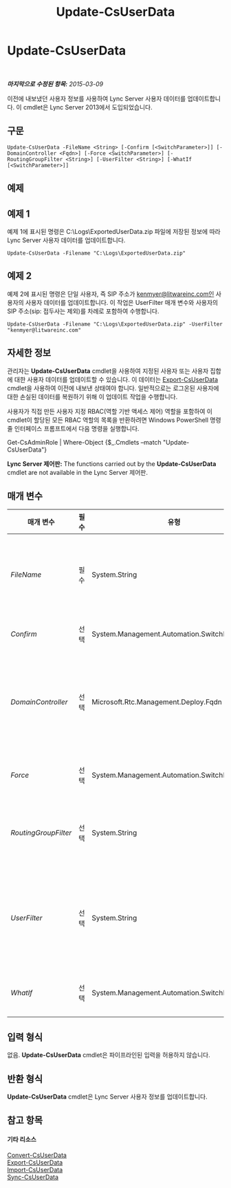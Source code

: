 ﻿---
title: Update-CsUserData
TOCTitle: Update-CsUserData
ms:assetid: e3cb48e9-9b5e-4c73-ab54-4aea16533ed8
ms:mtpsurl: https://technet.microsoft.com/ko-kr/library/JJ205358(v=OCS.15)
ms:contentKeyID: 49305317
ms.date: 08/10/2015
mtps_version: v=OCS.15
ms.translationtype: HT
---

# Update-CsUserData

 

_**마지막으로 수정된 항목:** 2015-03-09_

이전에 내보냈던 사용자 정보를 사용하여 Lync Server 사용자 데이터를 업데이트합니다. 이 cmdlet은 Lync Server 2013에서 도입되었습니다.

## 구문

    Update-CsUserData -FileName <String> [-Confirm [<SwitchParameter>]] [-DomainController <Fqdn>] [-Force <SwitchParameter>] [-RoutingGroupFilter <String>] [-UserFilter <String>] [-WhatIf [<SwitchParameter>]]

## 예제

## 예제 1

예제 1에 표시된 명령은 C:\\Logs\\ExportedUserData.zip 파일에 저장된 정보에 따라 Lync Server 사용자 데이터를 업데이트합니다.

    Update-CsUserData -Filename "C:\Logs\ExportedUserData.zip"

## 예제 2

예제 2에 표시된 명령은 단일 사용자, 즉 SIP 주소가 kenmyer@litwareinc.com인 사용자의 사용자 데이터를 업데이트합니다. 이 작업은 UserFilter 매개 변수와 사용자의 SIP 주소(sip: 접두사는 제외)를 차례로 포함하여 수행합니다.

    Update-CsUserData -Filename "C:\Logs\ExportedUserData.zip" -UserFilter "kenmyer@litwareinc.com"

## 자세한 정보

관리자는 **Update-CsUserData** cmdlet을 사용하여 지정된 사용자 또는 사용자 집합에 대한 사용자 데이터를 업데이트할 수 있습니다. 이 데이터는 [Export-CsUserData](export-csuserdata.md) cmdlet을 사용하여 이전에 내보낸 상태여야 합니다. 일반적으로는 로그온된 사용자에 대한 손실된 데이터를 복원하기 위해 이 업데이트 작업을 수행합니다.

사용자가 직접 만든 사용자 지정 RBAC(역할 기반 액세스 제어) 역할을 포함하여 이 cmdlet이 할당된 모든 RBAC 역할의 목록을 반환하려면 Windows PowerShell 명령줄 인터페이스 프롬프트에서 다음 명령을 실행합니다.

Get-CsAdminRole | Where-Object {$\_.Cmdlets –match "Update-CsUserData"}

**Lync Server 제어판:** The functions carried out by the **Update-CsUserData** cmdlet are not available in the Lync Server 제어판.

## 매개 변수


<table>
<colgroup>
<col style="width: 25%" />
<col style="width: 25%" />
<col style="width: 25%" />
<col style="width: 25%" />
</colgroup>
<thead>
<tr class="header">
<th>매개 변수</th>
<th>필수</th>
<th>유형</th>
<th>설명</th>
</tr>
</thead>
<tbody>
<tr class="odd">
<td><p><em>FileName</em></p></td>
<td><p>필수</p></td>
<td><p>System.String</p></td>
<td><p>업데이트할 사용자 데이터가 포함된 .ZIP 파일 또는 .XML 파일의 전체 경로입니다. 예를 들면 다음과 같습니다.</p>
<p>-FileName &quot;C:\Data\Lync2010.zip&quot;</p></td>
</tr>
<tr class="even">
<td><p><em>Confirm</em></p></td>
<td><p>선택</p></td>
<td><p>System.Management.Automation.SwitchParameter</p></td>
<td><p>명령을 실행하기 전에 확인 메시지를 표시합니다.</p></td>
</tr>
<tr class="odd">
<td><p><em>DomainController</em></p></td>
<td><p>선택</p></td>
<td><p>Microsoft.Rtc.Management.Deploy.Fqdn</p></td>
<td><p>관리자가 <strong>Update-CsUserData</strong> cmdlet을 실행할 때 사용할 도메인 컨트롤러의 FQDN을 지정하는 데 사용됩니다. 이 매개 변수를 지정하지 않으면 cmdlet이 사용 가능한 첫 번째 도메인 컨트롤러를 사용하게 됩니다.</p></td>
</tr>
<tr class="even">
<td><p><em>Force</em></p></td>
<td><p>선택</p></td>
<td><p>System.Management.Automation.SwitchParameter</p></td>
<td><p>명령을 실행할 때 발생할 수 있는 심각하지 않은 오류 메시지를 표시하지 않습니다.</p></td>
</tr>
<tr class="odd">
<td><p><em>RoutingGroupFilter</em></p></td>
<td><p>선택</p></td>
<td><p>System.String</p></td>
<td><p>지정된 라우팅 그룹에 대해서만 데이터를 업데이트할 수 있습니다. 라우팅 그룹은 사용자가 등록되어 있는 프런트 엔드 서버를 지정하는 데 사용됩니다.</p></td>
</tr>
<tr class="even">
<td><p><em>UserFilter</em></p></td>
<td><p>선택</p></td>
<td><p>System.String</p></td>
<td><p>단일 사용자에 대한 데이터를 업데이트할 수 있습니다. 특정 사용자를 지정하려면 다음과 같이 sip: 접두사를 포함하지 않고 해당 사용자의 SIP 주소를 사용합니다.</p>
<p>-UserFilter &quot;kenmyer@litwareinc.com&quot;</p></td>
</tr>
<tr class="odd">
<td><p><em>WhatIf</em></p></td>
<td><p>선택</p></td>
<td><p>System.Management.Automation.SwitchParameter</p></td>
<td><p>명령을 실제로 실행하지 않고도 명령이 실행될 경우 발생할 수 있는 현상을 설명합니다.</p></td>
</tr>
</tbody>
</table>


## 입력 형식

없음. **Update-CsUserData** cmdlet은 파이프라인된 입력을 허용하지 않습니다.

## 반환 형식

**Update-CsUserData** cmdlet은 Lync Server 사용자 정보를 업데이트합니다.

## 참고 항목

#### 기타 리소스

[Convert-CsUserData](convert-csuserdata.md)  
[Export-CsUserData](export-csuserdata.md)  
[Import-CsUserData](import-csuserdata.md)  
[Sync-CsUserData](sync-csuserdata.md)

